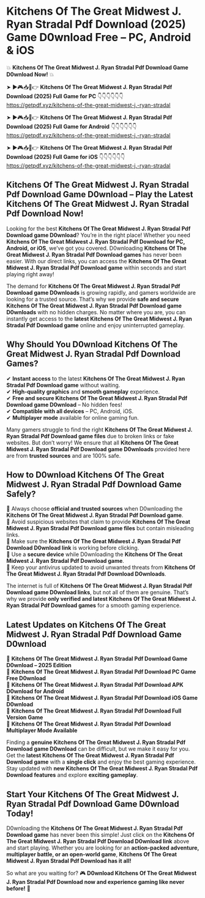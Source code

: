 # Kitchens Of The Great Midwest J. Ryan Stradal Pdf Download (2025) Game D0wnload Free – PC, Android & iOS

💥 **Kitchens Of The Great Midwest J. Ryan Stradal Pdf Download Game D0wnload Now!** 💥  

➤ ►🎮📥📱👉 **Kitchens Of The Great Midwest J. Ryan Stradal Pdf Download (2025) Full Game for PC** 👇👇👇👇👇👇  
https://getpdf.xyz/kitchens-of-the-great-midwest-j.-ryan-stradal  

➤ ►🎮📥📱👉 **Kitchens Of The Great Midwest J. Ryan Stradal Pdf Download (2025) Full Game for Android** 👇👇👇👇👇👇  
https://getpdf.xyz/kitchens-of-the-great-midwest-j.-ryan-stradal  

➤ ►🎮📥📱👉 **Kitchens Of The Great Midwest J. Ryan Stradal Pdf Download (2025) Full Game for iOS** 👇👇👇👇👇👇  
https://getpdf.xyz/kitchens-of-the-great-midwest-j.-ryan-stradal  

## Kitchens Of The Great Midwest J. Ryan Stradal Pdf Download Game D0wnload – Play the Latest Kitchens Of The Great Midwest J. Ryan Stradal Pdf Download Now!

Looking for the best **Kitchens Of The Great Midwest J. Ryan Stradal Pdf Download game D0wnload**? You’re in the right place! Whether you need **Kitchens Of The Great Midwest J. Ryan Stradal Pdf Download for PC, Android, or iOS**, we’ve got you covered. D0wnloading **Kitchens Of The Great Midwest J. Ryan Stradal Pdf Download games** has never been easier. With our direct links, you can access the **Kitchens Of The Great Midwest J. Ryan Stradal Pdf Download game** within seconds and start playing right away!  

The demand for **Kitchens Of The Great Midwest J. Ryan Stradal Pdf Download game D0wnloads** is growing rapidly, and gamers worldwide are looking for a trusted source. That’s why we provide **safe and secure Kitchens Of The Great Midwest J. Ryan Stradal Pdf Download game D0wnloads** with no hidden charges. No matter where you are, you can instantly get access to the **latest Kitchens Of The Great Midwest J. Ryan Stradal Pdf Download game** online and enjoy uninterrupted gameplay.  

## **Why Should You D0wnload Kitchens Of The Great Midwest J. Ryan Stradal Pdf Download Games?**  

✔ **Instant access** to the latest **Kitchens Of The Great Midwest J. Ryan Stradal Pdf Download game** without waiting.  
✔ **High-quality graphics** and **smooth gameplay** experience.  
✔ **Free and secure Kitchens Of The Great Midwest J. Ryan Stradal Pdf Download game D0wnload** – No hidden fees!  
✔ **Compatible with all devices** – PC, Android, iOS.  
✔ **Multiplayer mode** available for online gaming fun.  

Many gamers struggle to find the right **Kitchens Of The Great Midwest J. Ryan Stradal Pdf Download game files** due to broken links or fake websites. But don’t worry! We ensure that all **Kitchens Of The Great Midwest J. Ryan Stradal Pdf Download game D0wnloads** provided here are from **trusted sources** and are 100% safe.  

## **How to D0wnload Kitchens Of The Great Midwest J. Ryan Stradal Pdf Download Game Safely?**  

📌 Always choose **official and trusted sources** when D0wnloading the **Kitchens Of The Great Midwest J. Ryan Stradal Pdf Download game**.  
📌 Avoid suspicious websites that claim to provide **Kitchens Of The Great Midwest J. Ryan Stradal Pdf Download game files** but contain misleading links.  
📌 Make sure the **Kitchens Of The Great Midwest J. Ryan Stradal Pdf Download D0wnload link** is working before clicking.  
📌 Use a **secure device** while D0wnloading the **Kitchens Of The Great Midwest J. Ryan Stradal Pdf Download game**.  
📌 Keep your antivirus updated to avoid unwanted threats from **Kitchens Of The Great Midwest J. Ryan Stradal Pdf Download D0wnloads**.  

The internet is full of **Kitchens Of The Great Midwest J. Ryan Stradal Pdf Download game D0wnload links**, but not all of them are genuine. That’s why we provide **only verified and latest Kitchens Of The Great Midwest J. Ryan Stradal Pdf Download games** for a smooth gaming experience.  

## **Latest Updates on Kitchens Of The Great Midwest J. Ryan Stradal Pdf Download Game D0wnload**  

🔹 **Kitchens Of The Great Midwest J. Ryan Stradal Pdf Download Game D0wnload – 2025 Edition**  
🔹 **Kitchens Of The Great Midwest J. Ryan Stradal Pdf Download PC Game Free D0wnload**  
🔹 **Kitchens Of The Great Midwest J. Ryan Stradal Pdf Download APK D0wnload for Android**  
🔹 **Kitchens Of The Great Midwest J. Ryan Stradal Pdf Download iOS Game D0wnload**  
🔹 **Kitchens Of The Great Midwest J. Ryan Stradal Pdf Download Full Version Game**  
🔹 **Kitchens Of The Great Midwest J. Ryan Stradal Pdf Download Multiplayer Mode Available**  

Finding a **genuine Kitchens Of The Great Midwest J. Ryan Stradal Pdf Download game D0wnload** can be difficult, but we make it easy for you. Get the **latest Kitchens Of The Great Midwest J. Ryan Stradal Pdf Download game** with a **single click** and enjoy the best gaming experience. Stay updated with **new Kitchens Of The Great Midwest J. Ryan Stradal Pdf Download features** and explore **exciting gameplay**.  

## **Start Your Kitchens Of The Great Midwest J. Ryan Stradal Pdf Download Game D0wnload Today!**  

D0wnloading the **Kitchens Of The Great Midwest J. Ryan Stradal Pdf Download game** has never been this simple! Just click on the **Kitchens Of The Great Midwest J. Ryan Stradal Pdf Download D0wnload link** above and start playing. Whether you are looking for an **action-packed adventure, multiplayer battle, or an open-world game**, **Kitchens Of The Great Midwest J. Ryan Stradal Pdf Download has it all!**  

So what are you waiting for? 🎮 **D0wnload Kitchens Of The Great Midwest J. Ryan Stradal Pdf Download now and experience gaming like never before!** 🚀  